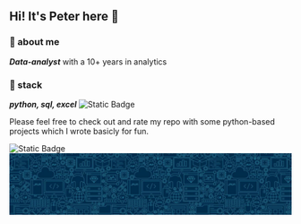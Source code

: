 ## Hi! It's Peter here 👾

### 📢 about me

***Data-analyst*** with a 10+ years in analytics

### 💾 stack

***python, sql, excel***
<img alt="Static Badge" src="https://s3.dualstack.us-east-2.amazonaws.com/pythondotorg-assets/media/files/python-logo-only.svg"> 

Please feel free to check out and rate my repo with some python-based projects which I wrote basicly for fun.

<img alt="Static Badge" src="https://img.shields.io/badge/Ninja2EatYa-Python-yellow?logo=codingninjas&logoColor=white">  
<img src="https://github.com/Ninja2EatYa/Ninja2EatYa/blob/main/IMG_7576.JPG" align=center>
